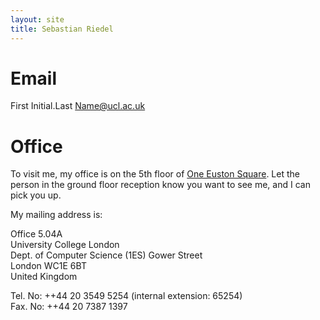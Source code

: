 ```yaml
---
layout: site
title: Sebastian Riedel
---
```


Email
=======
First Initial.Last Name@ucl.ac.uk

Office
=======
To visit me, my office is on the 5th floor of [One Euston Square](https://maps.google.co.uk/maps?q=40+melton+street+london&hl=en&sll=51.527182,-0.131321&sspn=0.00556,0.0131&gl=uk&hnear=40+Melton+St,+London+Borough+of+Camden,+London,+United+Kingdom&t=m&z=16). Let the person in the ground floor reception know you want to see me, and I can pick you up.  

My mailing address is:

Office 5.04A  
University College London  
Dept. of Computer Science (1ES) 
Gower Street  
London WC1E 6BT  
United Kingdom  

Tel. No: ++44 20 3549 5254 (internal extension: 65254) <br>
Fax. No: ++44 20 7387 1397  

  
